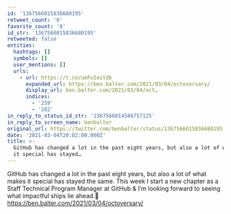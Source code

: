 ```yaml
---
id: '1367566015836680195'
retweet_count: '0'
favorite_count: '8'
id_str: '1367566015836680195'
retweeted: false
entities:
  hashtags: []
  symbols: []
  user_mentions: []
  urls:
    - url: https://t.co/umFuIeitdb
      expanded_url: https://ben.balter.com/2021/03/04/octoversary/
      display_url: ben.balter.com/2021/03/04/oct…
      indices:
        - '259'
        - '282'
in_reply_to_status_id_str: '1367566014586757125'
in_reply_to_screen_name: benbalter
original_url: https://twitter.com/benbalter/status/1367566015836680195
date: '2021-03-04T20:02:00.000Z'
title: >-
  GitHub has changed a lot in the past eight years, but also a lot of what makes
  it special has stayed…
---
```


GitHub has changed a lot in the past eight years, but also a lot of what makes it special has stayed the same. This week I start a new chapter as a Staff Technical Program Manager at GitHub &amp; I’m looking forward to seeing what impactful ships lie ahead.🎉 https://ben.balter.com/2021/03/04/octoversary/